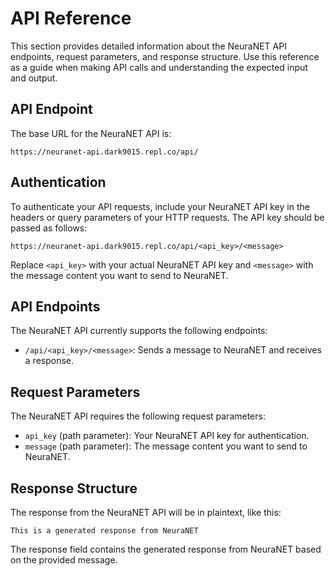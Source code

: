 # API Reference

This section provides detailed information about the NeuraNET API endpoints, request parameters, and response structure. Use this reference as a guide when making API calls and understanding the expected input and output.

## API Endpoint

The base URL for the NeuraNET API is:

```https://neuranet-api.dark9015.repl.co/api/```

## Authentication

To authenticate your API requests, include your NeuraNET API key in the headers or query parameters of your HTTP requests. The API key should be passed as follows:

```https://neuranet-api.dark9015.repl.co/api/<api_key>/<message>```


Replace `<api_key>` with your actual NeuraNET API key and `<message>` with the message content you want to send to NeuraNET.

## API Endpoints

The NeuraNET API currently supports the following endpoints:

- `/api/<api_key>/<message>`: Sends a message to NeuraNET and receives a response.

## Request Parameters

The NeuraNET API requires the following request parameters:

- `api_key` (path parameter): Your NeuraNET API key for authentication.
- `message` (path parameter): The message content you want to send to NeuraNET.

## Response Structure

The response from the NeuraNET API will be in plaintext, like this:

```
This is a generated response from NeuraNET
```

The response field contains the generated response from NeuraNET based on the provided message.
